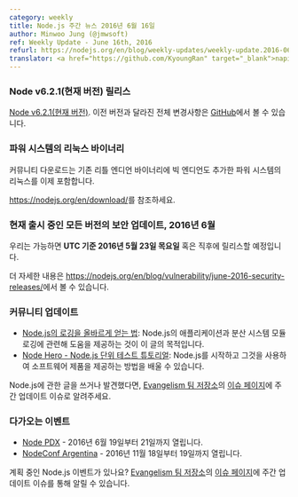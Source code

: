 ```yaml
---
category: weekly
title: Node.js 주간 뉴스 2016년 6월 16일
author: Minwoo Jung (@jmwsoft)
ref: Weekly Update - June 16th, 2016
refurl: https://nodejs.org/en/blog/weekly-updates/weekly-update.2016-06-16/
translator: <a href="https://github.com/KyoungRan" target="_blank">napiera</a>
---
```


<!--
### Node v6.2.1 (Current) Release

[Node v6.2.1 (Current)](https://nodejs.org/en/blog/release/v6.2.1/). Complete changelog from previous releases can be found [on GitHub](https://github.com/nodejs/node/blob/master/CHANGELOG.md).

### Binaries for Linux on Power Systems

Community downloads now include binaries for Linux on Power Systems with big endian in addition to the existing little endian binaries.

See https://nodejs.org/en/download/.

### Security updates for all active release lines, June 2016

We now intend to make releases available on or soon after **Thursday, the 23rd of June, 2016, UTC**.

See https://nodejs.org/en/blog/vulnerability/june-2016-security-releases/ for more information.

### Community Updates

* [How to Get Node.js Logging Right](https://blog.risingstack.com/node-js-logging-tutorial/): The aim of this article is to provide help with logging in Node.js modules, applications and distributed systems
* [Node Hero - Node.js Unit Testing Tutorial](https://blog.risingstack.com/node-hero-node-js-unit-testing-tutorial/): you can learn how to get started with Node.js and deliver software products using it.
If you have spotted or written something about Node.js, do come over to our [Evangelism team repo](https://github.com/nodejs/evangelism) and suggest it on the [Issues page](https://github.com/nodejs/evangelism/issues), specifically the Weekly Updates issue.

### Upcoming Events

* [Node PDX](http://nodepdx.org) - June 19-21st, 2016
* [NodeConf Argentina](https://2016.nodeconf.com.ar) - 18 - 19th November, 2016

Have an event about Node.js coming up? You can put your events here through the [Evangelism team repo](https://github.com/nodejs/evangelism) and announce it in the [Issues page](https://github.com/nodejs/evangelism/issues), specifically the Weekly Updates issue.
-->

### Node v6.2.1(현재 버전) 릴리스

[Node v6.2.1(현재 버전)](https://nodejs.org/en/blog/release/v6.2.1/). 이전 버전과 달라진 전체 변경사항은 [GitHub](https://github.com/nodejs/node/blob/master/CHANGELOG.md)에서 볼 수 있습니다.

### 파워 시스템의 리눅스 바이너리

커뮤니티 다운로드는 기존 리틀 엔디언 바이너리에 빅 엔디언도 추가한 파워 시스템의 리눅스를 이제 포함합니다. 

<https://nodejs.org/en/download/>를 참조하세요.

### 현재 출시 중인 모든 버전의 보안 업데이트, 2016년 6월

우리는 가능하면 **UTC 기준 2016년 5월 23일 목요일** 혹은 직후에 릴리스할 예정입니다.

더 자세한 내용은 <https://nodejs.org/en/blog/vulnerability/june-2016-security-releases/>에서 볼 수 있습니다.

### 커뮤니티 업데이트

* [Node.js의 로깅을 올바르게 얻는 법](https://blog.risingstack.com/node-js-logging-tutorial/): Node.js의 애플리케이션과 분산 시스템 모듈 로깅에 관련해 도움을 제공하는 것이 이 글의 목적입니다.
* [Node Hero - Node.js 단위 테스트 튜토리얼](https://blog.risingstack.com/node-hero-node-js-unit-testing-tutorial/): Node.js를 시작하고 그것을 사용하여 소프트웨어 제품을 제공하는 방법을 배울 수 있습니다.

Node.js에 관한 글을 쓰거나 발견했다면, [Evangelism 팀 저장소](https://github.com/nodejs/evangelism)의 [이슈 페이지](https://github.com/nodejs/evangelism/issues)에 주간 업데이트 이슈로 알려주세요.

### 다가오는 이벤트

* [Node PDX](http://nodepdx.org) - 2016년 6월 19일부터 21일까지 열립니다.
* [NodeConf Argentina](https://2016.nodeconf.com.ar) - 2016년 11월 18일부터 19일까지 열립니다.

계획 중인 Node.js 이벤트가 있나요? [Evangelism 팀 저장소](https://github.com/nodejs/evangelism)의 [이슈 페이지](https://github.com/nodejs/evangelism/issues)에 주간 업데이트 이슈를 통해 알릴 수 있습니다.
